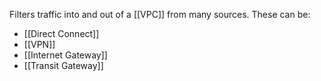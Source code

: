 Filters traffic into and out of a [[VPC]] from many sources. These can be:
- [[Direct Connect]]
- [[VPN]]
- [[Internet Gateway]]
- [[Transit Gateway]]

